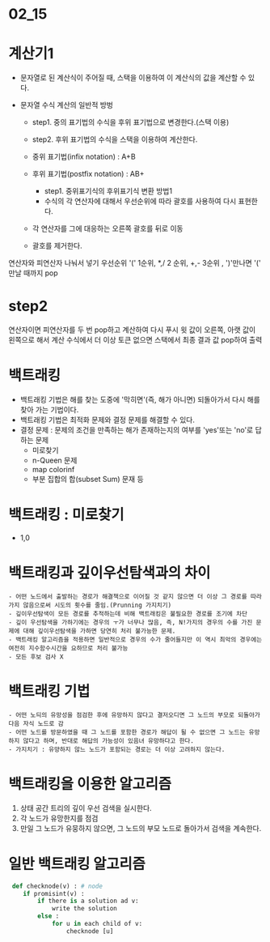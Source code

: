 # 02_15

# 계산기1

- 문자열로 된 계산식이 주어질 때, 스택을 이용하여 이 계산식의 값을 계산할 수 있다.

- 문자열 수식 계산의 일반적 방벙
  
  - step1. 중의 표기법의 수식을 후위 표기법으로 변경한다.(스택 이용)
  
  - step2. 후위 표기법의 수식을 스택을 이용하여 계산한다.
  
  - 중위 표기법(infix notation)     : A+B
  
  - 후위 표기법(postfix notation)    : AB+
    
    - step1. 중위표기식의 후위표기식 변환 방법1
    - 수식의 각 연산자에 대해서 우선순위에 따라 괄호를 사용하여 다시 표현한다.
  
  - 각 연산자를 그에 대응하는 오른쪽 괄호를 뒤로 이동
  
  - 괄호를 제거한다.

연산자와 피연산자 나눠서 넣기
우선순위 '(' 1순위,  *,/ 2 순위,  +,- 3순위  , ')'만나면  '(' 만날 때까지 pop

# step2
연산자이면 피연산자를 두 번 pop하고 계산하여 다시 푸시
윗 값이 오른쪽, 아랫 값이 왼쪽으로 해서 계산
수식에서 더 이상 토큰 없으면
스택에서 최종 결과 값 pop하여 출력


# 백트래킹
- 백트래킹 기법은 해를 찾는 도중에 '막히면'(즉, 해가 아니면) 되돌아가서 다시 해를 찾아 가는 기법이다.
- 백트래킹 기법은 최적화 문제와 결정 문제를 해결할 수 있다.
- 결정 문제 : 문제의 조건을 만족하는 해가 존재하는지의 여부를 'yes'또는 'no'로 답하는 문제
	- 미로찾기
    - n-Queen 문제
    - map colorinf
    - 부분 집합의 합(subset Sum) 문재 등
    

# 백트래킹 : 미로찾기
 - 1,0
 
 
 # 백트래킹과 깊이우선탐색과의 차이
 	- 어떤 노드에서 출발하는 경로가 해결책으로 이어질 것 같지 않으면 더 이상 그 경로를 따라가지 않음으로써 시도의 횟수를 줄임.(Prunning 가지치기)
   	- 깊이우선탐색이 모든 경로를 추적하는데 비해 백트래킹은 불필요한 경로를 조기에 차단
    - 깊이 우선탐색을 가하기에는 경우의 ㅜ가 너무나 많음, 즉, N!가지의 경우의 수를 가진 문제에 대해 깊이우선탐색을 가하면 당연히 처리 불가능한 문제.
    - 백트래킹 알고리즘을 적용하면 일반적으로 경우의 수가 줄어들지만 이 역시 최악의 경우에는 여전히 지수함수시간을 요하므로 처리 불가능
   	- 모든 후보 검사 X
    
# 백트래킹 기법
 	- 어떤 노듸의 유망성을 점검한 후에 유망하지 않다고 결저오디면 그 노드의 부모로 되돌아가 다음 자식 노드로 감
    - 어떤 노드를 방문하였을 때 그 노드를 포함한 경로가 해답이 될 수 없으면 그 노드는 유망하지 않다고 하며, 반대로 해답의 가능성이 있음녀 유망하다고 한다. 
    - 가지치기 : 유먕하지 않느 노드가 포함되는 경로는 더 이상 고려하지 않는다.
    
 # 백트래킹을 이용한 알고리즘
 1. 상태 공간 트리의 깊이 우선 검색을 실시한다.
 2. 각 노드가 유망한지를 점검
 3. 만일 그 노드가 유뭉하지 않으면, 그 노드의 부모 노드로 돌아가서 검색을 계속한다.
 
 # 일반 백트래킹 알고리즘
```python
 def checknode(v) : # node
  	if promisint(v) :
    	if there is a solution ad v:
        	write the solution
        else :
        	for u in each child of v:
            	checknode [u] 
```

